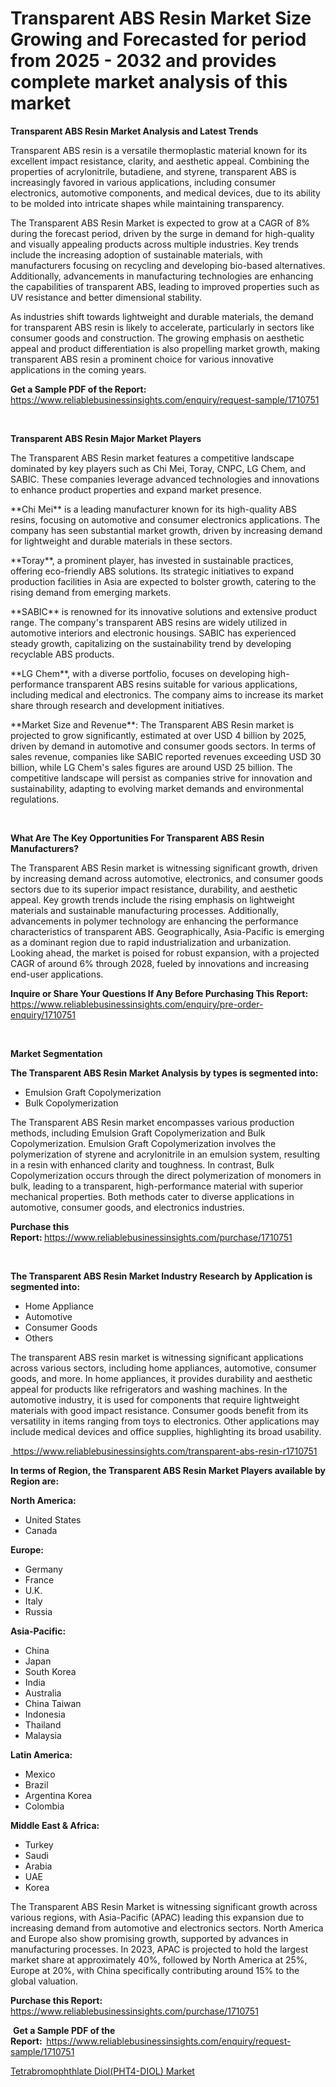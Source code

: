 <p><h1>Transparent ABS Resin Market Size Growing and Forecasted for period from 2025 - 2032 and provides complete market analysis of this market</h1></p><p><strong>Transparent ABS Resin Market Analysis and Latest Trends</strong></p>
<p><p>Transparent ABS resin is a versatile thermoplastic material known for its excellent impact resistance, clarity, and aesthetic appeal. Combining the properties of acrylonitrile, butadiene, and styrene, transparent ABS is increasingly favored in various applications, including consumer electronics, automotive components, and medical devices, due to its ability to be molded into intricate shapes while maintaining transparency. </p><p>The Transparent ABS Resin Market is expected to grow at a CAGR of 8% during the forecast period, driven by the surge in demand for high-quality and visually appealing products across multiple industries. Key trends include the increasing adoption of sustainable materials, with manufacturers focusing on recycling and developing bio-based alternatives. Additionally, advancements in manufacturing technologies are enhancing the capabilities of transparent ABS, leading to improved properties such as UV resistance and better dimensional stability.</p><p>As industries shift towards lightweight and durable materials, the demand for transparent ABS resin is likely to accelerate, particularly in sectors like consumer goods and construction. The growing emphasis on aesthetic appeal and product differentiation is also propelling market growth, making transparent ABS resin a prominent choice for various innovative applications in the coming years.</p></p>
<p><strong>Get a Sample PDF of the Report:&nbsp;</strong> <a href="https://www.reliablebusinessinsights.com/enquiry/request-sample/1710751?utm_campaign=3582&utm_medium=2&utm_source=Github&utm_content=ia&utm_term=27032025&utm_id=transparent-abs-resin">https://www.reliablebusinessinsights.com/enquiry/request-sample/1710751</a></p>
<p>&nbsp;</p>
<p><strong>Transparent ABS Resin Major Market Players</strong></p>
<p><p>The Transparent ABS Resin market features a competitive landscape dominated by key players such as Chi Mei, Toray, CNPC, LG Chem, and SABIC. These companies leverage advanced technologies and innovations to enhance product properties and expand market presence.</p><p>**Chi Mei** is a leading manufacturer known for its high-quality ABS resins, focusing on automotive and consumer electronics applications. The company has seen substantial market growth, driven by increasing demand for lightweight and durable materials in these sectors. </p><p>**Toray**, a prominent player, has invested in sustainable practices, offering eco-friendly ABS solutions. Its strategic initiatives to expand production facilities in Asia are expected to bolster growth, catering to the rising demand from emerging markets.</p><p>**SABIC** is renowned for its innovative solutions and extensive product range. The company's transparent ABS resins are widely utilized in automotive interiors and electronic housings. SABIC has experienced steady growth, capitalizing on the sustainability trend by developing recyclable ABS products.</p><p>**LG Chem**, with a diverse portfolio, focuses on developing high-performance transparent ABS resins suitable for various applications, including medical and electronics. The company aims to increase its market share through research and development initiatives.</p><p>**Market Size and Revenue**: The Transparent ABS Resin market is projected to grow significantly, estimated at over USD 4 billion by 2025, driven by demand in automotive and consumer goods sectors. In terms of sales revenue, companies like SABIC reported revenues exceeding USD 30 billion, while LG Chem's sales figures are around USD 25 billion. The competitive landscape will persist as companies strive for innovation and sustainability, adapting to evolving market demands and environmental regulations.</p></p>
<p>&nbsp;</p>
<p><strong>What Are The Key Opportunities For Transparent ABS Resin Manufacturers?</strong></p>
<p><p>The Transparent ABS Resin market is witnessing significant growth, driven by increasing demand across automotive, electronics, and consumer goods sectors due to its superior impact resistance, durability, and aesthetic appeal. Key growth trends include the rising emphasis on lightweight materials and sustainable manufacturing processes. Additionally, advancements in polymer technology are enhancing the performance characteristics of transparent ABS. Geographically, Asia-Pacific is emerging as a dominant region due to rapid industrialization and urbanization. Looking ahead, the market is poised for robust expansion, with a projected CAGR of around 6% through 2028, fueled by innovations and increasing end-user applications.</p></p>
<p><strong>Inquire or Share Your Questions If Any Before Purchasing This Report:</strong> <a href="https://www.reliablebusinessinsights.com/enquiry/pre-order-enquiry/1710751?utm_campaign=3582&utm_medium=2&utm_source=Github&utm_content=ia&utm_term=27032025&utm_id=transparent-abs-resin">https://www.reliablebusinessinsights.com/enquiry/pre-order-enquiry/1710751</a></p>
<p>&nbsp;</p>
<p><strong>Market Segmentation</strong></p>
<p><strong>The Transparent ABS Resin Market Analysis by types is segmented into:</strong></p>
<p><ul><li>Emulsion Graft Copolymerization</li><li>Bulk Copolymerization</li></ul></p>
<p><p>The Transparent ABS Resin market encompasses various production methods, including Emulsion Graft Copolymerization and Bulk Copolymerization. Emulsion Graft Copolymerization involves the polymerization of styrene and acrylonitrile in an emulsion system, resulting in a resin with enhanced clarity and toughness. In contrast, Bulk Copolymerization occurs through the direct polymerization of monomers in bulk, leading to a transparent, high-performance material with superior mechanical properties. Both methods cater to diverse applications in automotive, consumer goods, and electronics industries.</p></p>
<p><strong>Purchase this Report:&nbsp;</strong><a href="https://www.reliablebusinessinsights.com/purchase/1710751?utm_campaign=3582&utm_medium=2&utm_source=Github&utm_content=ia&utm_term=27032025&utm_id=transparent-abs-resin">https://www.reliablebusinessinsights.com/purchase/1710751</a></p>
<p>&nbsp;</p>
<p><strong>The Transparent ABS Resin Market Industry Research by Application is segmented into:</strong></p>
<p><ul><li>Home Appliance</li><li>Automotive</li><li>Consumer Goods</li><li>Others</li></ul></p>
<p><p>The transparent ABS resin market is witnessing significant applications across various sectors, including home appliances, automotive, consumer goods, and more. In home appliances, it provides durability and aesthetic appeal for products like refrigerators and washing machines. In the automotive industry, it is used for components that require lightweight materials with good impact resistance. Consumer goods benefit from its versatility in items ranging from toys to electronics. Other applications may include medical devices and office supplies, highlighting its broad usability.</p></p>
<p><a href="https://www.reliablebusinessinsights.com/transparent-abs-resin-r1710751?utm_campaign=3582&utm_medium=2&utm_source=Github&utm_content=ia&utm_term=27032025&utm_id=transparent-abs-resin">&nbsp;https://www.reliablebusinessinsights.com/transparent-abs-resin-r1710751</a></p>
<p><strong>In terms of Region, the Transparent ABS Resin Market Players available by Region are:</strong></p>
<p>
    <p> <strong> North America: </strong>
        <ul>
            <li>United States</li>
            <li>Canada</li>
        </ul>
        </p> 
    <p> <strong> Europe: </strong>
        <ul>
            <li>Germany</li>
            <li>France</li>
            <li>U.K.</li>
            <li>Italy</li>
            <li>Russia</li>
        </ul>
        </p> 
    <p> <strong> Asia-Pacific: </strong>
        <ul>
            <li>China</li>
            <li>Japan</li>
            <li>South Korea</li>
            <li>India</li>
            <li>Australia</li>
            <li>China Taiwan</li>
            <li>Indonesia</li>
            <li>Thailand</li>
            <li>Malaysia</li>
        </ul>
        </p> 
    <p> <strong> Latin America: </strong>
        <ul>
            <li>Mexico</li>
            <li>Brazil</li>
            <li>Argentina Korea</li>
            <li>Colombia</li>
        </ul>
        </p> 
    <p> <strong> Middle East & Africa: </strong>
        <ul>
            <li>Turkey</li>
            <li>Saudi</li>
            <li>Arabia</li>
            <li>UAE</li>
            <li>Korea</li>
        </ul>
    </p>
    </p>
<p><p>The Transparent ABS Resin Market is witnessing significant growth across various regions, with Asia-Pacific (APAC) leading this expansion due to increasing demand from automotive and electronics sectors. North America and Europe also show promising growth, supported by advances in manufacturing processes. In 2023, APAC is projected to hold the largest market share at approximately 40%, followed by North America at 25%, Europe at 20%, with China specifically contributing around 15% to the global valuation.</p></p>
<p><strong>Purchase this Report: </strong><a href="https://www.reliablebusinessinsights.com/purchase/1710751?utm_campaign=3582&utm_medium=2&utm_source=Github&utm_content=ia&utm_term=27032025&utm_id=transparent-abs-resin">https://www.reliablebusinessinsights.com/purchase/1710751</a></p>
<p>&nbsp;<strong>Get a Sample PDF of the Report:&nbsp;&nbsp;</strong><a href="https://www.reliablebusinessinsights.com/enquiry/request-sample/1710751?utm_campaign=3582&utm_medium=2&utm_source=Github&utm_content=ia&utm_term=27032025&utm_id=transparent-abs-resin">https://www.reliablebusinessinsights.com/enquiry/request-sample/1710751</a></p>
<p><strong></strong></p>
<p><p><a href="https://github.com/mcveathuane2/Market-Research-Report-List-1/blob/main/tetrabromophthlate-diolpht4-diol-market.md?utm_campaign=3582&utm_medium=2&utm_source=Github&utm_content=ia&utm_term=27032025&utm_id=transparent-abs-resin">Tetrabromophthlate Diol(PHT4-DIOL) Market</a></p></p>